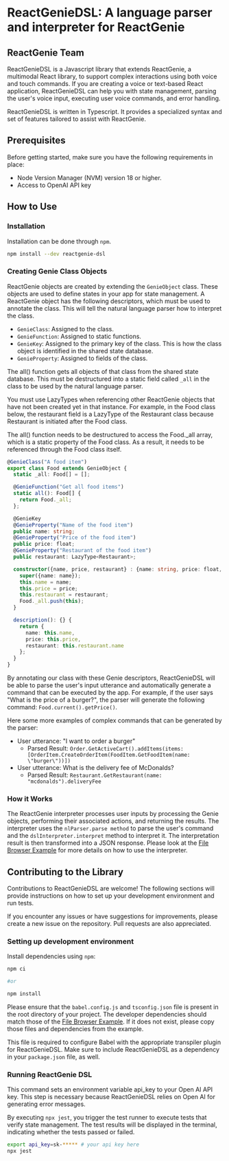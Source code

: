 ReactGenieDSL: A language parser and interpreter for ReactGenie
=========================================================
ReactGenie Team
----------------------------------

ReactGenieDSL is a Javascript library that extends ReactGenie, a multimodal React library, to support complex interactions
using both voice and touch commands. If you are creating a voice or text-based React application, ReactGenieDSL
can help you with state management, parsing the user's voice input, executing user voice commands, and error handling.  

ReactGenieDSL is written in Typescript. It provides a specialized syntax and 
set of features tailored to assist with ReactGenie. 

## Prerequisites

Before getting started, make sure you have the following requirements in place:

- Node Version Manager (NVM) version 18 or higher.
- Access to OpenAI API key

## How to Use

### Installation
Installation can be done through `npm`.
    
  ```bash
  npm install --dev reactgenie-dsl
  ```



### Creating Genie Class Objects
ReactGenie objects are created by extending the `GenieObject` class. These objects are used to define states in your app
for state management. A ReactGenie object has the following descriptors,
which must be used to annotate the class. This will tell the natural language parser how to interpret the class.
- `GenieClass`: Assigned to the class. 
- `GenieFunction`: Assigned to static functions.
- `GenieKey`: Assigned to the primary key of the class. This is how the class object is identified in the shared state database.
- `GenieProperty`: Assigned to fields of the class.

The all() function gets all objects of that class from the shared state database. This must be destructured into a static
field called `_all` in the class to be used by the natural language parser.

You must use LazyTypes when referencing other ReactGenie objects that have not been created yet in that instance. For 
example, in the Food class below, the restaurant field is a LazyType of the Restaurant class because Restaurant is initiated 
after the Food class.


The all() function needs to be destructured to access the Food._all array, which is a static property of the Food class.
As a result, it needs to be referenced through the Food class itself.

```typescript
@GenieClass("A food item")
export class Food extends GenieObject {
  static _all: Food[] = [];

  @GenieFunction("Get all food items")
  static all(): Food[] {
    return Food._all;
  };

  @GenieKey
  @GenieProperty("Name of the food item")
  public name: string;
  @GenieProperty("Price of the food item")
  public price: float;
  @GenieProperty("Restaurant of the food item")
  public restaurant: LazyType<Restaurant>;

  constructor({name, price, restaurant} : {name: string, price: float, restaurant: LazyType<Restaurant>}) {
    super({name: name});
    this.name = name;
    this.price = price;
    this.restaurant = restaurant;
    Food._all.push(this);
  }

  description(): {} {
    return {
      name: this.name,
      price: this.price,
      restaurant: this.restaurant.name
    };
  }
}
```

By annotating our class with these Genie descriptors, ReactGenieDSL will be able to parse the user's input utterance and 
automatically generate a command that can be executed by the app. For example, if the user says "What is the price of a 
burger?", the parser will generate the following command: `Food.current().getPrice()`.

Here some more examples of complex commands that can be generated by the parser:
- User utterance: "I want to order a burger"
  - Parsed Result: `Order.GetActiveCart().addItems(items: [OrderItem.CreateOrderItem(FoodItem.GetFoodItem(name: \"burger\"))])`
- User utterance: What is the delivery fee of McDonalds?
  - Parsed Result: `Restaurant.GetRestaurant(name: "mcdonalds").deliveryFee`

### How it Works
The ReactGenie interpreter processes user inputs by processing the Genie objects, performing their associated actions, and
returning the results. The interpreter uses the `nlParser.parse method` to parse the user's command and the 
`dslInterpreter.interpret` method to interpret it. The interpretation result is then transformed into a JSON response. 
Please look at the [File Browser Example](https://github.com/StanfordHCI/ReactGenieDSL/tree/main/example/file_browser) 
for more details on how to use the interpreter.


## Contributing to the Library
Contributions to ReactGenieDSL are welcome! The following sections will provide instructions on how to set up your
development environment and run tests.

If you encounter any issues or have suggestions for improvements, please 
create a new issue on the repository. Pull requests are also appreciated.

### Setting up development environment

Install dependencies using `npm`:
```bash
npm ci

#or 

npm install
```
Please ensure that the `babel.config.js` and `tsconfig.json` file is present in the root directory of your project. The developer 
dependencies should match those of the [File Browser Example](https://github.com/StanfordHCI/ReactGenieDSL/tree/main/example/file_browser).
If it does not exist, please copy those files and dependencies from the example. 

This file is required to configure Babel with the appropriate transpiler plugin for ReactGenieDSL. 
Make sure to include ReactGenieDSL as a dependency in your `package.json` file, as well.


### Running ReactGenie DSL
This command sets an environment variable api_key to your Open AI API key. This step is necessary because ReactGenieDSL
relies on Open AI for generating error messages.

By executing `npx jest`, you trigger the test runner to execute tests that verify state management. The test results
will be displayed in the terminal, indicating whether the tests passed or failed.

```bash
export api_key=sk-***** # your api key here
npx jest
```
